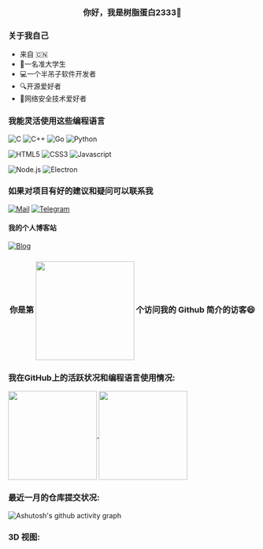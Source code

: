 <h3 align="center">
  <p> 你好，我是树脂蛋白2333👋 </p>
</h3>

### 关于我自己

* 来自 🇨🇳
* 🏫一名准大学生
* 💻一个半吊子软件开发者
* 🔍开源爱好者
* 🔐网络安全技术爱好者

### 我能灵活使用这些编程语言

![C](https://img.shields.io/badge/C-black?style=for-the-badge&logo=C&logoColor=white)
![C++](https://img.shields.io/badge/C%2B%2B-%2300599C?style=for-the-badge&logo=C%2B%2B&logoColor=white)
![Go](https://img.shields.io/badge/Go-%2300ADD8?style=for-the-badge&logo=go&logoColor=white)
![Python](https://img.shields.io/badge/Python-%233776AB?style=for-the-badge&logo=python&logoColor=white)

![HTML5](https://img.shields.io/badge/HTML5-%23E34F26?style=for-the-badge&logo=html5&logoColor=white)
![CSS3](https://img.shields.io/badge/CSS3-%231572B6?style=for-the-badge&logo=CSS3&logoColor=white)
![Javascript](https://img.shields.io/badge/javascript-%23F7DF1E?style=for-the-badge&logo=javascript&logoColor=white)

![Node.js](https://img.shields.io/badge/node.js-%23339933?style=for-the-badge&logo=node.js&logoColor=white)
![Electron](https://img.shields.io/badge/electron-%2347848F?style=for-the-badge&logo=electron&logoColor=white)

### 如果对项目有好的建议和疑问可以联系我

[![Mail](https://img.shields.io/badge/resinprotein2333%40gmail.com-%23EA4335?style=for-the-badge&logo=gmail&logoColor=white)](mailto:resinprotein2333@gmail.com)
[![Telegram](https://img.shields.io/badge/%40resinprotein233-%2326A5E4?style=for-the-badge&logo=telegram&logoColor=white)](https://t.me/Resinprotein233)

#### 我的个人博客站

[![Blog](https://img.shields.io/badge/Resinprotein2333's%20Blog-%230E83CD?style=for-the-badge&logo=HEXO&logoColor=white)](https://resinprotein2333.github.io)

<h3 align="center">
    你是第 
  <img align='center' src="https://profile-counter.glitch.me/resinprotein2333/count.svg" width="200">
   个访问我的 Github 简介的访客😄
</h3>

### 我在GitHub上的活跃状况和编程语言使用情况:

<a href="https://github.com/anuraghazra/github-readme-stats">
  <img height=180 align="center" src="https://github-readme-stats.vercel.app/api?username=resinprotein2333&theme=merko" />
</a>
<a href="https://github.com/anuraghazra/convoychat">
  <img height=180 align="center" src="https://github-readme-stats.vercel.app/api/top-langs?username=resinprotein2333&theme=merko&layout=compact&langs_count=8&card_width=320" />
</a>

### 最近一月的仓库提交状况:

![Ashutosh's github activity graph](https://github-readme-activity-graph.vercel.app/graph?username=resinprotein2333&theme=merko)

### 3D 视图:
